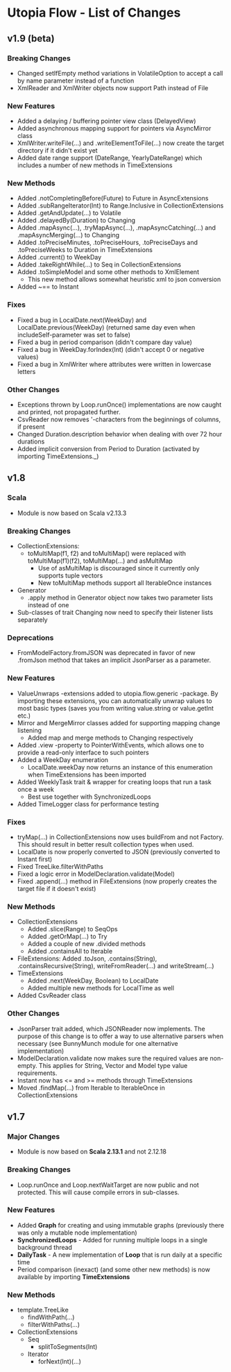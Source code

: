 # Utopia Flow - List of Changes
## v1.9 (beta)
### Breaking Changes
- Changed setIfEmpty method variations in VolatileOption to accept a call by name parameter instead of a function
- XmlReader and XmlWriter objects now support Path instead of File
### New Features
- Added a delaying / buffering pointer view class (DelayedView)
- Added asynchronous mapping support for pointers via AsyncMirror class
- XmlWriter.writeFile(...) and .writeElementToFile(...) now create the target directory if it didn't exist yet
- Added date range support (DateRange, YearlyDateRange) which includes a number of new methods in TimeExtensions
### New Methods
- Added .notCompletingBefore(Future) to Future in AsyncExtensions
- Added .subRangeIterator(Int) to Range.Inclusive in CollectionExtensions
- Added .getAndUpdate(...) to Volatile
- Added .delayedBy(Duration) to Changing
- Added .mapAsync(...), .tryMapAsync(...), .mapAsyncCatching(...) and .mapAsyncMerging(...) to Changing
- Added .toPreciseMinutes, .toPreciseHours, .toPreciseDays and .toPreciseWeeks to Duration in TimeExtensions
- Added .current() to WeekDay
- Added .takeRightWhile(...) to Seq in CollectionExtensions
- Added .toSimpleModel and some other methods to XmlElement
    - This new method allows somewhat heuristic xml to json conversion
- Added ~== to Instant
### Fixes
- Fixed a bug in LocalDate.next(WeekDay) and LocalDate.previous(WeekDay) (returned same day even when 
includeSelf-parameter was set to false)
- Fixed a bug in period comparison (didn't compare day value)
- Fixed a bug in WeekDay.forIndex(Int) (didn't accept 0 or negative values)
- Fixed a bug in XmlWriter where attributes were written in lowercase letters
### Other Changes
- Exceptions thrown by Loop.runOnce() implementations are now caught and printed, not propagated further.
- CsvReader now removes '-characters from the beginnings of columns, if present
- Changed Duration.description behavior when dealing with over 72 hour durations
- Added implicit conversion from Period to Duration (activated by importing TimeExtensions._)

## v1.8
### Scala
- Module is now based on Scala v2.13.3
### Breaking Changes
- CollectionExtensions: 
    - toMultiMap(f1, f2) and toMultiMap() were replaced with toMultiMap(f1)(f2), toMultiMap(...) and asMultiMap
        - Use of asMultiMap is discouraged since it currently only supports tuple vectors
        - New toMultiMap methods support all IterableOnce instances
- Generator
    - .apply method in Generator object now takes two parameter lists instead of one
- Sub-classes of trait Changing now need to specify their listener lists separately    
### Deprecations
- FromModelFactory.fromJSON was deprecated in favor of new .fromJson method that takes an implicit 
JsonParser as a parameter.
### New Features
- ValueUnwraps -extensions added to utopia.flow.generic -package. By importing these extensions, you 
can automatically unwrap values to most basic types (saves you from writing value.string or value.getInt etc.)
- Mirror and MergeMirror classes added for supporting mapping change listening
    - Added map and merge methods to Changing respectively
- Added .view -property to PointerWithEvents, which allows one to provide a read-only interface to such pointers
- Added a WeekDay enumeration
    - LocalDate.weekDay now returns an instance of this enumeration when TimeExtensions has been imported
- Added WeeklyTask trait & wrapper for creating loops that run a task once a week
    - Best use together with SynchronizedLoops
- Added TimeLogger class for performance testing
### Fixes
- tryMap(...) in CollectionExtensions now uses buildFrom and not Factory. This should result in better result 
collection types when used.
- LocalDate is now properly converted to JSON (previously converted to Instant first)
- Fixed TreeLike.filterWithPaths
- Fixed a logic error in ModelDeclaration.validate(Model)
- Fixed .append(...) method in FileExtensions (now properly creates the target file if it doesn't exist)
### New Methods
- CollectionExtensions
    - Added .slice(Range) to SeqOps
    - Added .getOrMap(...) to Try
    - Added a couple of new .divided methods
    - Added .containsAll to Iterable
- FileExtensions: Added .toJson, .contains(String), .containsRecursive(String), writeFromReader(...) and 
writeStream(...)
- TimeExtensions
    - Added .next(WeekDay, Boolean) to LocalDate
    - Added multiple new methods for LocalTime as well
- Added CsvReader class
### Other Changes
- JsonParser trait added, which JSONReader now implements. The purpose of this change is to 
offer a way to use alternative parsers when necessary (see BunnyMunch module for one 
alternative implementation)
- ModelDeclaration.validate now makes sure the required values are non-empty. This applies for 
String, Vector and Model type value requirements.
- Instant now has <= and >= methods through TimeExtensions
- Moved .findMap(...) from Iterable to IterableOnce in CollectionExtensions

## v1.7

### Major Changes
- Module is now based on **Scala 2.13.1** and not 2.12.18
### Breaking Changes
- Loop.runOnce and Loop.nextWaitTarget are now public and not protected. This will cause compile errors in sub-classes.
### New Features
- Added **Graph** for creating and using immutable graphs (previously there was only a mutable node 
implementation)
- **SynchronizedLoops** - Added for running multiple loops in a single background thread
- **DailyTask** - A new implementation of **Loop** that is run daily at a specific time
- Period comparison (inexact) (and some other new methods) is now available by importing **TimeExtensions**
### New Methods
- template.TreeLike
    - findWithPath(...)
    - filterWithPaths(...)
- CollectionExtensions
    - Seq
        - splitToSegments(Int)
    - Iterator
        - forNext(Int)(...)